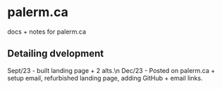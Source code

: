 # palerm.ca
docs + notes for palerm.ca

## Detailing dvelopment
Sept/23 - built landing page + 2 alts.\n
Dec/23 - Posted on palerm.ca + setup email, refurbished landing page, adding GitHub + email links.
